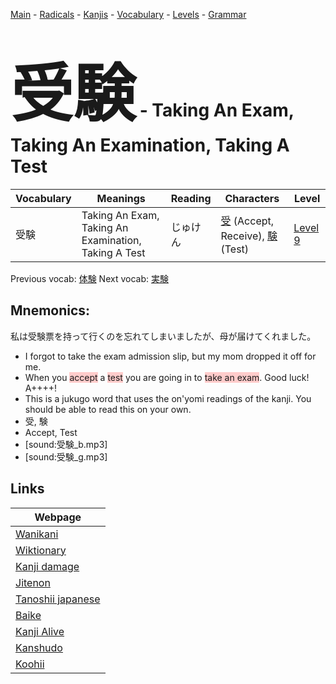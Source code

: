 <style> bigfont {font-size: 100px}</style>
[Main](../README.md) -
[Radicals](../radicals.md) -
[Kanjis](../kanjis.md) -
[Vocabulary](../vocabulary.md) -
[Levels](../levels.md) -
[Grammar](../grammar.md)
# <bigfont> 受験</bigfont> - Taking An Exam, Taking An Examination, Taking A Test 

| Vocabulary | Meanings | Reading | Characters | Level |
| --- | --- | --- | --- | --- |
| 受験 | Taking An Exam, Taking An Examination, Taking A Test | じゅけん |  [受](../kanjis/受.md) (Accept, Receive), [験](../kanjis/験.md) (Test) | [Level 9](../levels/wk_level9.md) |

Previous vocab: [体験](体験.md) Next vocab: [実験](実験.md) 

## Mnemonics:
私は受験票を持って行くのを忘れてしまいましたが、母が届けてくれました。
* I forgot to take the exam admission slip, but my mom dropped it off for me.
* When you <span style="background-color:#ffcccb"> accept</span> a <span style="background-color:#ffcccb"> test</span> you are going in to <span style="background-color:#ffcccb"> take an exam</span>. Good luck! A++++!
* This is a jukugo word that uses the on'yomi readings of the kanji. You should be able to read this on your own.
* 受, 験
* Accept, Test
* [sound:受験_b.mp3]
* [sound:受験_g.mp3]


## Links 

| Webpage |
| --- |
| [Wanikani          ](https://www.wanikani.com/kanji/受験) |
| [Wiktionary        ](https://en.wiktionary.org/wiki/受験) |
| [Kanji damage      ](http://www.kanjidamage.com/kanji/search?utf8=✓&q=受験) |
| [Jitenon           ](https://jitenon.com/kanji/受験) |
| [Tanoshii japanese ](https://www.tanoshiijapanese.com/dictionary/kanji.cfm?k=受験) |
| [Baike             ](https://baike.baidu.com/item/受験) |
| [Kanji Alive       ](https://app.kanjialive.com/受験) |
| [Kanshudo          ](https://www.kanshudo.com/searchmn?q=受験) |
| [Koohii            ](https://kanji.koohii.com/study/kanji/受験) |
